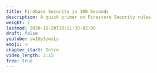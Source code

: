 ```yaml
---
title: Firebase Security in 100 Seconds
description: A quick primer on Firestore Security rules
weight: 2
lastmod: 2020-11-20T10:11:30-02:00
draft: false
youtube: sw1Uy3zwsLs
emoji: 🔥
chapter_start: Intro
video_length: 2:15
free: true
---
```

